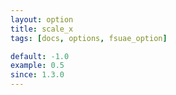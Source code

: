 ```yaml
---
layout: option
title: scale_x
tags: [docs, options, fsuae_option]

default: -1.0
example: 0.5
since: 1.3.0
---
```


